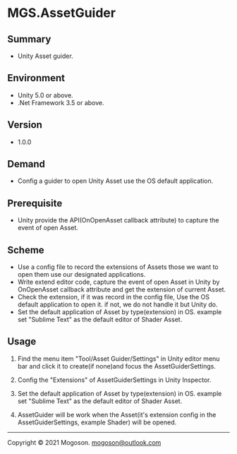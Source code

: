# MGS.AssetGuider

## Summary
- Unity Asset guider.

## Environment
- Unity 5.0 or above.
- .Net Framework 3.5 or above.

## Version

- 1.0.0

## Demand
- Config a guider to open Unity Asset use the OS default application.

## Prerequisite
- Unity provide the API(OnOpenAsset callback attribute) to capture the event of open Asset.

## Scheme
- Use a config file to record the extensions of Assets those we want to open them use our designated applications.
- Write extend editor code, capture the event of open Asset in Unity by OnOpenAsset callback attribute and get the extension of current Asset.
- Check the extension, if it was record in the config file, Use the OS default application to open it. if not, we do not handle it but Unity do.
- Set the default application of Asset by type(extension) in OS. example set "Sublime Text" as the default editor of Shader Asset.

## Usage
1. Find the menu item "Tool/Asset Guider/Settings" in Unity editor menu bar and click it to create(if none)and focus the AssetGuiderSettings.

1. Config the "Extensions" of AssetGuiderSettings in Unity Inspector.

1. Set the default application of Asset by type(extension) in OS. example set "Sublime Text" as the default editor of Shader Asset.

1. AssetGuider will be work when the Asset(it's extension config in the AssetGuiderSettings, example Shader) will be opened.

------

Copyright © 2021 Mogoson.	mogoson@outlook.com